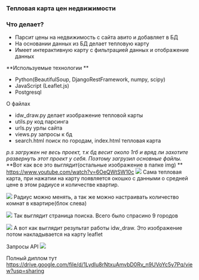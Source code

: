 ### Тепловая карта цен недвижимости

### Что делает?
- Парсит цены на недвижимость с сайта авито и добавляет в БД
- На основании данных из БД делает тепловую карту
- Имеет интерактивную карту с фильтрацией данных и отображение данных

**Используемые технологии  **
- Python(BeautifulSoup, DjangoRestFramework, numpy, scipy)
- JavaScript (Leaflet.js)
- Postgresql

О файлах
- idw_draw.py делает изображение тепловой карты
- utils.py  код парсинга
- urls.py урлы сайта
- views.py запросы к бд
- search.html поиск по городам, index.html тепловая карта

*p.s загружен не весь проект, т.к бд весит около 1гб и вряд ли захотите развернуть этот проект у себя. Поэтому загрузил основные файлы.*
**Вот как все это выглядит(остальные изображение в папке img) 
**
https://www.youtube.com/watch?v=6OeQWtSW10c
![](https://i.imgur.com/glGa3wP.png)
Сама тепловая карта, при нажатии на карту появляется окошко с данными о средней цене в этом радиусе и количестве квартир.


![](https://i.imgur.com/ga4gPka.png)
Радиус можно менять, а так же можно настраивать количество комнат в квартире(блок слева)



![](https://i.imgur.com/9DC1oCx.png)
Так выглядит страница поиска. Всего было спрасино 9 городов

![](https://i.imgur.com/gg6m7Zg.png)
А вот как выглядит результат работы idw_draw. Это изображение потом накладывается на карту leaflet

Запросы API
![](https://i.imgur.com/4lxvnCp.jpg)


Полный диплом тут
https://drive.google.com/file/d/1LydIu8rNtxuAmvbD0Rv_n9UVoYc5y7Pq/view?usp=sharing
